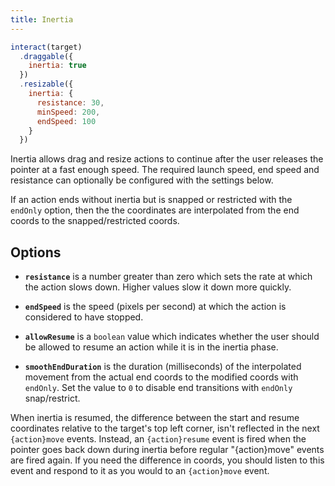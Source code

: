 ```yaml
---
title: Inertia
---
```


```javascript
interact(target)
  .draggable({
    inertia: true
  })
  .resizable({
    inertia: {
      resistance: 30,
      minSpeed: 200,
      endSpeed: 100
    }
  })
```

Inertia allows drag and resize actions to continue after the user releases the
pointer at a fast enough speed. The required launch speed, end speed and
resistance can optionally be configured with the settings below.

If an action ends without inertia but is snapped or restricted with the
`endOnly` option, then the the coordinates are interpolated from the end coords
to the snapped/restricted coords.

## Options

- **`resistance`** is a number greater than zero which sets the rate at which
  the action slows down. Higher values slow it down more quickly.

- **`endSpeed`** is the speed (pixels per second) at which the action is
  considered to have stopped.

- **`allowResume`** is a `boolean` value which indicates whether the user
  should be allowed to resume an action while it is in the inertia phase.

- **`smoothEndDuration`** is the duration (milliseconds) of the interpolated
  movement from the actual end coords to the modified coords with `endOnly`.
  Set the value to `0` to disable end transitions with `endOnly` snap/restrict.

When inertia is resumed, the difference between the start and resume coordinates
relative to the target's top left corner, isn't reflected in the next
`{action}move` events. Instead, an `{action}resume` event is fired when the
pointer goes back down during inertia before regular "{action}move" events are
fired again. If you need the difference in coords, you should listen to this
event and respond to it as you would to an `{action}move` event.
